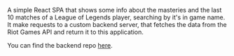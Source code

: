 A simple React SPA that shows some info about the masteries and the last 10 matches of a League of Legends player, searching by it's in game name.
It make requests to a custom backend server, that fetches the data from the Riot Games API and return it to this application.

You can find the backend repo [here](https://github.com/Rvaranda/summoner-search-backend).
